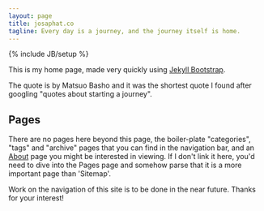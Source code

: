 ```yaml
---
layout: page
title: josaphat.co
tagline: Every day is a journey, and the journey itself is home.
---
```

{% include JB/setup %}

This is my home page, made very quickly using [Jekyll Bootstrap](http://jekyllbootstrap.com/).

The quote is by Matsuo Basho and it was the shortest quote I found after googling "quotes about starting a journey".

## Pages
There are no pages here beyond this page, the boiler-plate "categories", "tags" and "archive" pages that you can find in the navigation bar, and an [About](/about/) page you might be interested in viewing. If I don't link it here, you'd need to dive into the Pages page and somehow parse that it is a more important page than 'Sitemap'.

Work on the navigation of this site is to be done in the near future.
Thanks for your interest!
